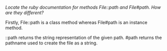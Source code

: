 *Locate the ruby documentation for methods File::path and File#path. How are they different?*

Firstly, File::path is a class method whereas File#path is an instance method.

::path returns the string representation of the given path.
#path returns the pathname used to create the file as a string.